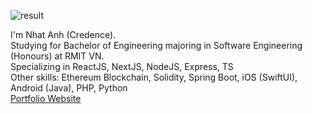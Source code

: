 

![result](https://user-images.githubusercontent.com/72392353/170181081-29cfa155-45e3-4757-840f-d0df979f19ef.gif)

I'm Nhat Anh (Credence).</br>
Studying for Bachelor of Engineering majoring in Software Engineering (Honours) at RMIT VN.</br>
Specializing in ReactJS, NextJS, NodeJS, Express, TS</br>
Other skills: Ethereum Blockchain, Solidity, Spring Boot, iOS (SwiftUI), Android (Java), PHP, Python
</br>
[Portfolio Website](https://truongnhatanhh.vercel.app/)
